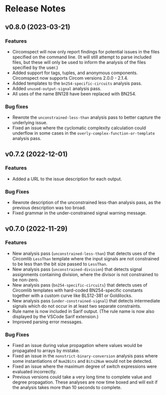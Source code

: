 # Release Notes

## v0.8.0 (2023-03-21)

### Features

-   Circomspect will now only report findings for potential issues in the files
    specified on the command line. (It will still attempt to parse included
    files, but these will only be used to inform the analysis of the files
    specified by the user.)
-   Added support for tags, tuples, and anonymous components. Circomspect now
    supports Circom versions 2.0.0 - 2.1.4.
-   Added templates to the `bn254-specific-circuits` analysis pass.
-   Added `unused-output-signal` analysis pass.
-   All uses of the name BN128 have been replaced with BN254.

### Bug fixes

-   Rewrote the `unconstrained-less-than` analysis pass to better capture the
    underlying issue.
-   Fixed an issue where the cyclomatic complexity calculation could underflow
    in some cases in the `overly-complex-function-or-template` analysis pass.

## v0.7.2 (2022-12-01)

### Features

-   Added a URL to the issue description for each output.

### Bug Fixes

-   Rewrote description of the unconstrained less-than analysis pass, as the
    previous description was too broad.
-   Fixed grammar in the under-constrained signal warning message.

## v0.7.0 (2022-11-29)

### Features

-   New analysis pass (`unconstrained-less-than`) that detects uses of the
    Circomlib `LessThan` template where the input signals are not constrained
    to be less than the bit size passed to `LessThan`.
-   New analysis pass (`unconstrained-division`) that detects signal
    assignments containing division, where the divisor is not constrained to be
    non-zero.
-   New analysis pass (`bn254-specific-circuits`) that detects uses of
    Circomlib templates with hard-coded BN254-specific constants together with
    a custom curve like BLS12-381 or Goldilocks.
-   New analysis pass (`under-constrained-signal`) that detects intermediate
    signals which do not occur in at least two separate constraints.
-   Rule name is now included in Sarif output. (The rule name is now also
    displayed by the VSCode Sarif extension.)
-   Improved parsing error messages.

### Bug Fixes

-   Fixed an issue during value propagation where values would be propagated to
    arrays by mistake.
-   Fixed an issue in the `nonstrict-binary-conversion` analysis pass where
    some instantiations of `Num2Bits` and `Bits2Num` would not be detected.
-   Fixed an issue where the maximum degree of switch expressions were
    evaluated incorrectly.
-   Previous versions could take a very long time to complete value and degree
    propagation. These analyses are now time boxed and will exit if the
    analysis takes more than 10 seconds to complete.
